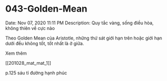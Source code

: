 # 043-Golden-Mean

Date: Nov 07, 2020 11:11 PM
Description: Quy tắc vàng, sống điều hòa, không thiên về cực nào

Theo Golden Mean của Aristotle, những thứ sát giới hạn trên hoặc giới hạn dưới đều không tốt, tốt nhất là ở giữa. 

Xem thêm

[[201028_mat_mat_1]] 

p.125 sáu tỉ đường hạnh phúc
